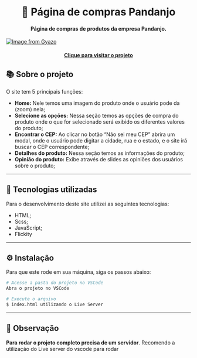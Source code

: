 <h1 align="center">
  🛒 Página de compras Pandanjo
</h1>
<h4 align="center">
  Página de compras de produtos da empresa Pandanjo.
</h4>

[![Image from Gyazo](https://i.gyazo.com/6abee8616ab5dd078320215f5d0a9664.png)](https://gyazo.com/6abee8616ab5dd078320215f5d0a9664)

<h4 align="center"><a href="#">Clique para visitar o projeto</a></h4>

## 📚 Sobre o projeto

O site tem 5 principais funções:

- **Home:** Nele temos uma imagem do produto onde o usuário pode da (zoom) nela;
- **Selecione as opções:** Nessa seção temos as opções de compra do produto onde o que for selecionado será exibido os diferentes valores do produto;
- **Encontrar o CEP:** Ao clicar no botão “Não sei meu CEP” abrira um modal, onde o usuário pode digitar a cidade, rua e o estado, e o site irá buscar o CEP correspondente;
- **Detalhes do produto:** Nessa seção temos as informações do produto;
- **Opinião do produto:** Exibe através de slides as opiniões dos usuários sobre o produto;

---

## 💼 Tecnologias utilizadas

Para o desenvolvimento deste site utilizei as seguintes tecnologias:

- HTML;
- Scss;
- JavaScript;
- Flickity

---

## ⚙️ Instalação

Para que este rode em sua máquina, siga os passos abaixo:

```bash
# Acesse a pasta do projeto no VSCode
Abra o projeto no VSCode

# Execute o arquivo
$ index.html utilizando o Live Server
```

---

<h2>🛑 Observação</h2>
 <p><strong>Para rodar o projeto completo precisa de um servidor</strong>. Recomendo a utilização do Live server do vscode para rodar</p>
